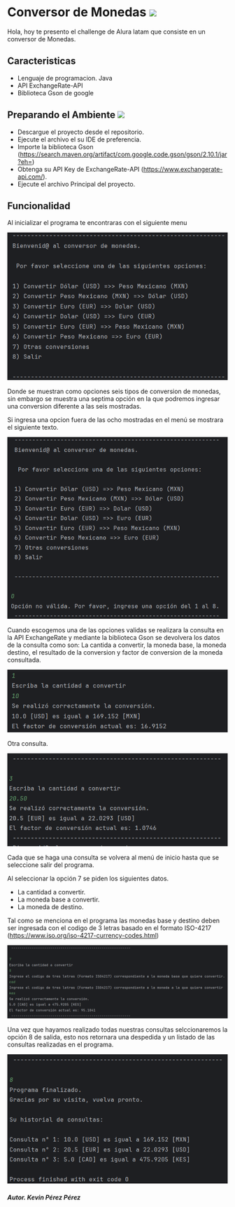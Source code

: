 # Conversor de Monedas <img src="https://github.com/Kpp94/ConversorDeMonedas/assets/157731004/2c249f5a-21cd-4e88-80e3-d9c084c04df6" width="30px">

Hola, hoy te presento el challenge de Alura latam que consiste en un conversor de Monedas.



## Caracteristicas 

- Lenguaje de programacion. Java
- API ExchangeRate-API
- Biblioteca Gson de google 


## Preparando el Ambiente <img src="https://cdn-icons-png.flaticon.com/512/2071/2071756.png" width="30px">

- Descargue el proyecto desde el repositorio.
- Ejecute el archivo el su IDE de preferencia.
- Importe la biblioteca Gson (https://search.maven.org/artifact/com.google.code.gson/gson/2.10.1/jar?eh=)
- Obtenga su API Key de ExchangeRate-API (https://www.exchangerate-api.com/).
- Ejecute el archivo Principal del proyecto.

## Funcionalidad

Al inicializar el programa te encontraras con el siguiente menu

<img src="https://github.com/Kpp94/ConversorDeMonedas/blob/main/img/Menu_Conversor.png">

Donde se muestran como opciones seis tipos de conversion de monedas, sin embargo se muestra una septima opción en la que podremos ingresar una conversion diferente a las seis mostradas.

Si ingresa una opcion fuera de las ocho mostradas en el menú se mostrara el siguiente texto.

<img src="https://github.com/Kpp94/ConversorDeMonedas/blob/main/img/Opc_Novalida_conversor.png">

Cuando escogemos una de las opciones validas se realizara la consulta en la API ExchangeRate y mediante la biblioteca Gson se devolvera los datos de la consulta como son:
La cantida a convertir, la moneda base, la moneda destino, el resultado de la conversion y factor de conversion de la moneda consultada.

<img src="https://github.com/Kpp94/ConversorDeMonedas/blob/main/img/Opciones_conversor.png">

Otra consulta.

<img src="https://github.com/Kpp94/ConversorDeMonedas/blob/main/img/Opc_3_conversor.png">

Cada que se haga una consulta se volvera al menú de inicio hasta que se seleccione salir del programa.

Al seleccionar la opción 7 se piden los siguientes datos.
- La cantidad a convertir.
- La moneda base a convertir.
- La moneda de destino.

Tal como se menciona en el programa las monedas base y destino deben ser ingresada con el codigo de 3 letras basado en el formato ISO-4217 (https://www.iso.org/iso-4217-currency-codes.html)

<img src="https://github.com/Kpp94/ConversorDeMonedas/blob/main/img/opc_7_conversor.png">

Una vez que hayamos realizado todas nuestras consultas selccionaremos la opción 8 de salida, esto nos retornara una despedida y un listado de las consultas realizadas en el programa.

<img src="https://github.com/Kpp94/ConversorDeMonedas/blob/main/img/salida_conversor.png">

<h5>Autor. Kevin Pérez Pérez</h5>
